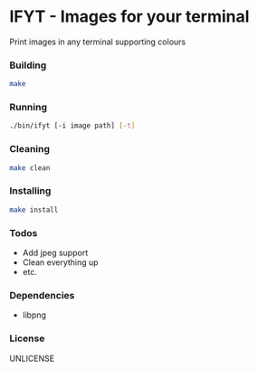 # IFYT - Images for your terminal

Print images in any terminal supporting colours


### Building

```bash
make
```

### Running

```bash
./bin/ifyt [-i image path] [-t]
```

### Cleaning

```bash
make clean
```

### Installing

```bash
make install
```

### Todos

 - Add jpeg support
 - Clean everything up
 - etc.

### Dependencies

 - libpng

### License

UNLICENSE


